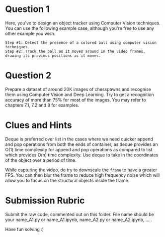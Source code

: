 # Question 1

Here, you've to design an object tracker using Computer Vision techniques. You can use the following example case, although you're free to use any other example you  wish. 

    Step #1: Detect the presence of a colored ball using computer vision techniques.
    Step #2: Track the ball as it moves around in the video frames, drawing its previous positions as it moves.

# Question 2

Prepare a dataset of around 20K images of chesspawns and recognise them using Computer Vision and Deep Learning. Try to get a recognition accuracy of more than 75% for most of the images. You may refer to chapters 7.1, 7.2 and 8 for examples.

# Clues and Hints

Deque is preferred over list in the cases where we need quicker append and pop operations from both the ends of container, as deque provides an O(1) time complexity for append and pop operations as compared to list which provides O(n) time complexity. Use deque to take in the coordinates of the object over a period of time. 

While capturing the video, do try to downscale the ```frame``` to have a greater FPS. You can then blur the frame to reduce high frequency noise which will allow you to focus on the structural objects inside the frame.

# Submission Rubric

Submit the raw code, commented out on this folder. File name should be your name_A1.py or name_A1.ipynb, name_A2.py or name_A2.ipynb, .....



Have fun solving :)

